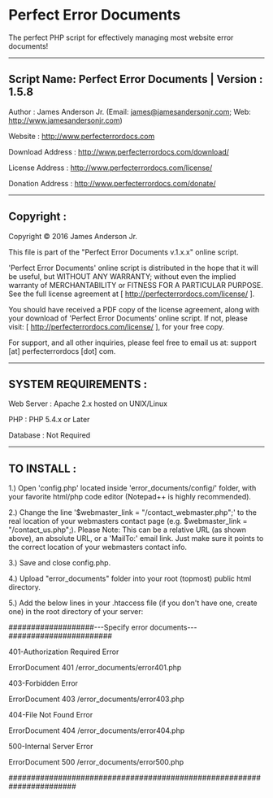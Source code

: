 Perfect Error Documents
=======================

The perfect PHP script for effectively managing most website error documents! 

-----------------------------------------------------------------------
Script Name: Perfect Error Documents | Version : 1.5.8
-----------------------------------------------------------------------

Author : James Anderson Jr. (Email: james@jamesandersonjr.com; Web: http://www.jamesandersonjr.com)

Website : http://www.perfecterrordocs.com

Download Address : http://www.perfecterrordocs.com/download/

License Address : http://www.perfecterrordocs.com/license/

Donation Address : http://www.perfecterrordocs.com/donate/

-----------------------------------------------------------------------
Copyright :
-----------------------------------------------------------------------

Copyright © 2016 James Anderson Jr.


This file is part of the "Perfect Error Documents v.1.x.x" online script.

'Perfect Error Documents' online script is distributed in the hope that it will be useful, but WITHOUT ANY WARRANTY; without even the implied warranty of MERCHANTABILITY or FITNESS FOR A PARTICULAR PURPOSE. See the full license agreement at [ http://perfecterrordocs.com/license/ ].

You should have received a PDF copy of the license agreement, along with your download of 'Perfect Error Documents' online script. If not, please visit: [ http://perfecterrordocs.com/license/ ], for your free copy.

For support, and all other inquiries, please feel free to email us at: support [at] perfecterrordocs [dot] com.

-----------------------------------------------------------------------
SYSTEM REQUIREMENTS :
-----------------------------------------------------------------------

Web Server : Apache 2.x hosted on UNIX/Linux

PHP : PHP 5.4.x or Later

Database : Not Required

-----------------------------------------------------------------------
TO INSTALL :
-----------------------------------------------------------------------

1.) Open 'config.php' located inside 'error_documents/config/' folder, with your favorite html/php code editor (Notepad++ is highly recommended).

2.) Change the line '$webmaster_link = "/contact_webmaster.php";' to the real location of your webmasters contact page (e.g. $webmaster_link = "/contact_us.php";).
    Please Note: This can be a relative URL (as shown above), an absolute URL, or a 'MailTo:' email link. Just make sure it points to the correct location of your webmasters contact info.

3.) Save and close config.php.

4.) Upload "error_documents" folder into your root (topmost) public html directory. 

5.) Add the below lines in your .htaccess file (if you don't have one, create one) in the root directory of your server:


###################---Specify error documents---#######################

401-Authorization Required Error
 
ErrorDocument 401 /error_documents/error401.php

403-Forbidden Error
 
ErrorDocument 403 /error_documents/error403.php

404-File Not Found Error
 
ErrorDocument 404 /error_documents/error404.php

500-Internal Server Error
 
ErrorDocument 500 /error_documents/error500.php

#######################################################################
